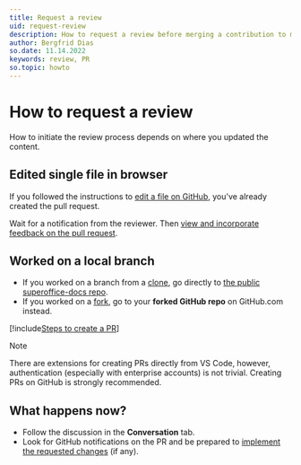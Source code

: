 ```yaml
---
title: Request a review
uid: request-review
description: How to request a review before merging a contribution to main
author: Bergfrid Dias
so.date: 11.14.2022
keywords: review, PR
so.topic: howto
---
```


# How to request a review

How to initiate the review process depends on where you updated the content.

## Edited single file in browser

If you followed the instructions to [edit a file on GitHub][1], you've already created the pull request.

Wait for a notification from the reviewer. Then [view and incorporate feedback on the pull request][5].

## Worked on a local branch

<!-- markdownlint-disable-next-line MD044 -->
* If you worked on a branch from a [clone][2], go directly to [the public superoffice-docs repo][4].
* If you worked on a [fork][3], go to your **forked GitHub repo** on GitHub.com instead.

[!include[Steps to create a PR](../includes/steps-create-pr.md)]

> [!NOTE]
> There are extensions for creating PRs directly from VS Code, however, authentication (especially with enterprise accounts) is not trivial. Creating PRs on GitHub is strongly recommended.

## What happens now?

* Follow the discussion in the **Conversation** tab.
* Look for GitHub notifications on the PR and be prepared to [implement the requested changes][5] (if any).

<!-- Referenced links -->
[1]: ../how-to-edit-an-article-in-browser.md
[2]: ../get-superoffice-docs-running-locally.md#setting-up-the-superofficedocs-project
[3]: ../how-to-edit-an-article.md#how-to-edit-and-preview-content
[4]: https://github.com/SuperOfficeDocs/superoffice-docs
[5]: incorporate-feedback.md

<!-- Referenced images -->
